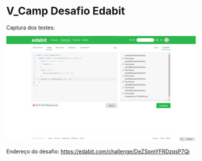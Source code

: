 # V_Camp Desafio Edabit

Captura dos testes:

![Captura dos testes](print.jpg)

Endereço do desafio:
https://edabit.com/challenge/DeZSpmYFRDzqsP7Qi
